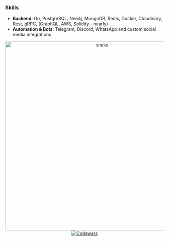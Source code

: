 ### Skills
- **Backend**: Go, PostgreSQL, Neo4j, MongoDB, Redis, Docker, Cloudinary, Rest, gRPC, (GraphQL, AWS, Solidity - nearly)  
- **Automation & Bots**: Telegram, Discord, WhatsApp and custom social media integrations  

<div align="center">
    <img width="600" src="github-snake.svg" alt="snake"/>
    <a href="https://www.codewars.com/users/k1shin">
        <img src="https://www.codewars.com/users/k1shin/badges/large" alt="Codewars"/>
    </a>
    <br>
</div>
